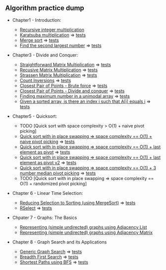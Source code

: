 ## Algorithm practice dump 

- Chapter1 - Introduction:
  - [Recursive integer multiplication](chapter1/recursiveIntMultiplication.go)
  - [Karatsuba multiplication](chapter1/karatsubaMultiplication.go) => [tests](chapter1/karatsubaMultiplication_test.go)
  - [Merge sort](chapter1/mergeSort.go) => [tests](chapter1/mergeSort_test.go)
  - [Find the second largest number](chapter1/secondLargest.go) => [tests](chapter1/secondLargest_test.go)

- Chapter3 - Divide and Conquer:
  - [Straightforward Matrix Multiplication](chapter3/matrixMultiplication.go) => [tests](chapter3/matrixMultiplication_test.go)
  - [Recusive Matrix Multiplication](chapter3/recursiveMatrixMultiplication.go) => [tests](chapter3/recursiveMatrixMultiplication_test.go)
  - [Strassen Matrix Multiplication](chapter3/strassenMatrixMultiplication.go) => [tests](chapter3/strassenMatrixMultiplication_test.go)
  - [Count Inversions](chapter3/countInversions.go) => [tests](chapter3/countInversions_test.go)
  - [Closest Pair of Points - Brute force](chapter3/closestPairBruteForce.go) => [tests](chapter3/closestPairBruteForce_test.go)
  - [Closest Pair of Points - Divide and conquer](chapter3/closestPair.go) => [tests](chapter3/closestPair_test.go)
  - [Finding maximum number in a unimodal array](chapter3/maxNumberUnimodalArray.go) => [tests](chapter3/maxNumberUnimodalArray_test.go)
  - [Given a sorted array, is there an index i such that A\[i\] equals i](chapter3/doesIndexEqualElementExist.go) => [tests](chapter3/doesIndexEqualElementExist_test.go)

- Chapter5 - Quicksort:
  - TODO [Quick sort with space complexity > O(1) + naive pivot picking]
  - [Quick sort with in place swapping => space complexity == O(1) + naive pivot picking](chapter5/quickSortNaivePivot.go) => [tests](chapter5/quickSortNaivePivot_test.go)
  - [Quick sort with in place swapping => space complexity == O(1) + last element as pivot](chapter5/quickSortLastElementPivot.go) => [tests](chapter5/quickSortLastElementPivot_test.go)
  - [Quick sort with in place swapping => space complexity == O(1) + last element as pivot v2](chapter5/quickSortLastElementPivotv2.go) => [tests](chapter5/quickSortLastElementPivotv2_test.go)
  - [Quick sort with in place swapping => space complexity == O(1) + 3 number median pivot picking](chapter5/quickSortMedianPivot.go) => [tests](chapter5/quickSortMedianPivot_test.go)
  - TODO [Quick sort with in place swapping => space complexity == O(1) + randomized pivot picking]

- Chapter 6 - Linear Time Selection:
  - [Reducing Selection to Sorting (using MergeSort)](chapter6/rselectMergeSort.go) => [tests](chapter6/rselectMergeSort_test.go)
  - [RSelect](chapter6/rselect.go) => [tests](chapter6/rselect_test.go)

- Chpater 7 - Graphs: The Basics
  - [Representing (simple undirected) graphs using Adjacency List](chapter7/adjacencyList.go)
  - [Representing (simple undirected) graphs using Adjacency Matrix](chapter7/adjacencyMatrix.go)

- Chapter 8 - Graph Search and its Applications
  - [Generic Graph Search](chapter8/genericGraphSearch.go) => [tests](chapter8/genericGraphSearch_test.go)
  - [Breadth First Search](chapter8/breadthFirstSearch.go) => [tests](chapter8/breadthFirstSearch_test.go)
  - [Shortest Paths using BFS](chapter8/shortestPathsBFS.go) => [tests](chapter8/shortestPathsBFS_test.go)
